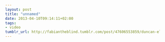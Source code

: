 ```yaml
---
layout: post
title: "unnamed"
date: 2013-04-10T09:14:11+02:00
tags:
- video
tumblr_url: http://fabiantheblind.tumblr.com/post/47606553859/duncan-elms-saz-a-short-video-looking-at
---
```

